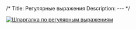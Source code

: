 /*
Title: Регулярные выражения
Description: ---
*/


[![Шпаргалка по регулярным выражениям](/images/regexp.png)]()
